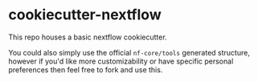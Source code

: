 # cookiecutter-nextflow

This repo houses a basic nextflow cookiecutter. 

You could also simply use the official `nf-core/tools` generated structure, however if you'd like more customizability or have specific personal preferences then feel free to fork and use this.

